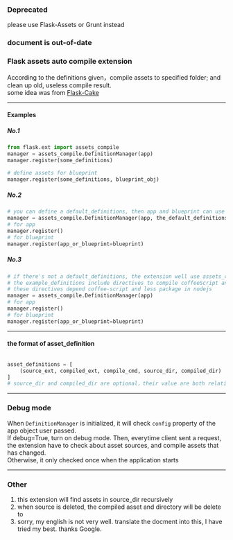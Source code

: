 ### Deprecated
please use Flask-Assets or Grunt instead

### document is out-of-date


### Flask assets auto compile extension
According to the definitions given，compile assets to specified folder; and clean up old, useless compile result.  
some idea was from [Flask-Cake](https://github.com/rsenk330/Flask-Cake)

---

#### Examples

##### No.1
```python
from flask.ext import assets_compile
manager = assets_compile.DefinitionManager(app)
manager.register(some_definitions)

# define assets for blueprint
manager.register(some_definitions, blueprint_obj)
```

##### No.2
```python
# you can define a default_definitions, then app and blueprint can use the same definitions.(of course, input and output directory'path will determined by their own root_path)
manager = assets_compile.DefinitionManager(app, the_default_definitions)
# for app
manager.register()
# for blueprint
manager.register(app_or_blueprint=blueprint)
```

##### No.3
```python
# if there's not a default_definitions, the extension well use assets_compile.example_definitions by default.
# the example_definitions include directives to compile coffeeScript and LESS.
# these directives depend coffee-script and less package in nodejs
manager = assets_compile.DefinitionManager(app)
# for app
manager.register()
# for blueprint
manager.register(app_or_blueprint=blueprint)
```

---

#### the format of asset_definition

```python

asset_definitions = [
    (source_ext, compiled_ext, compile_cmd, source_dir, compiled_dir)
]
# source_dir and compiled_dir are optional，their value are both relative path to app/blueprint.root_path (notice: it's root_path, instead of static_folder)
```

---

### Debug mode

When `DefinitionManager` is initialized, it will check `config` property of the app object user passed.  
If debug=True, turn on debug mode. Then, everytime client sent a request, the extension have to check about asset sources, and compile assets that has changed.  
Otherwise, it only checked once when the application starts  

---

### Other

1. this extension will find assets in source_dir recursively 
2. when source is deleted, the compiled asset and directory will be delete to
3. sorry, my english is not very well. translate the docment into this, I have tried my best. thanks Google.
